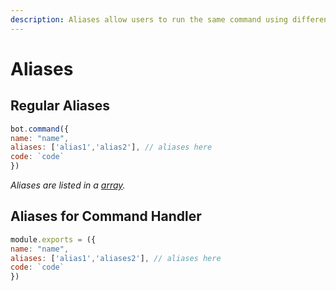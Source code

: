 ```yaml
---
description: Aliases allow users to run the same command using different triggers.
---
```


# Aliases

## Regular Aliases

```javascript
bot.command({
name: "name",
aliases: ['alias1','alias2'], // aliases here
code: `code`
})
```

*Aliases are listed in a [array](https://developer.mozilla.org/en-US/docs/Web/JavaScript/Reference/Global_Objects/Array).*

## Aliases for Command Handler

```javascript
module.exports = ({
name: "name",
aliases: ['alias1','aliases2'], // aliases here
code: `code`
})
```
